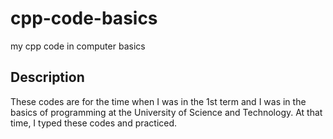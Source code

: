 # cpp-code-basics
my cpp code in computer basics

## Description
These codes are for the time when I was in the 1st term and I was in the basics of programming at the University of Science and Technology.
At that time, I typed these codes and practiced.

